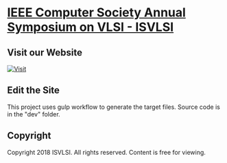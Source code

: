 # [IEEE Computer Society Annual Symposium on VLSI - ISVLSI](http://www.eng.ucy.ac.cy/theocharides/isvlsi18/index.html)


## Visit our Website

[![Visit](www.eng.ucy.ac.cy/theocharides/isvlsi18/img/ISVLSI_lable.png)](http://www.eng.ucy.ac.cy/theocharides/isvlsi18/index.html)


## Edit the Site

This project uses gulp workflow to generate the target files. Source code is in the "dev" folder.


## Copyright

Copyright 2018 ISVLSI. All rights reserved. Content is free for viewing.

